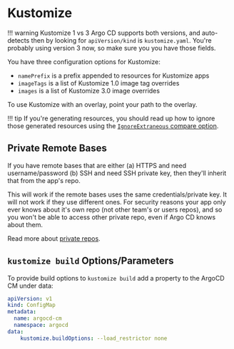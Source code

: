 # Kustomize

!!! warning Kustomize 1 vs 3
    Argo CD supports both versions, and auto-detects then by looking for `apiVersion/kind` is `kustomize.yaml`. 
    You're probably using version 3 now, so make sure you you have those fields.
    
You have three configuration options for Kustomize:

* `namePrefix` is a prefix appended to resources for Kustomize apps
* `imageTags` is a list of Kustomize 1.0 image tag overrides
* `images` is a list of Kustomize 3.0 image overrides
    
To use Kustomize with an overlay, point your path to the overlay.

!!! tip
    If you're generating resources, you should read up how to ignore those generated resources using the [`IgnoreExtraneous` compare option](compare-options.md).

## Private Remote Bases

If you have remote bases that are either (a) HTTPS and need username/password (b) SSH and need SSH private key, then they'll inherit that from the app's repo. 

This will work if the remote bases uses the same credentials/private key. It will not work if they use different ones. For security reasons your app only ever knows about it's own repo (not other team's or users repos), and so you won't be able to access other private repo, even if Argo CD knows about them.

Read more about [private repos](private-repositories.md).

## `kustomize build` Options/Parameters

To provide build options to `kustomize build` add a property to the ArgoCD CM under data:

```yaml
apiVersion: v1
kind: ConfigMap
metadata:
  name: argocd-cm
  namespace: argocd
data:
    kustomize.buildOptions: --load_restrictor none
```
